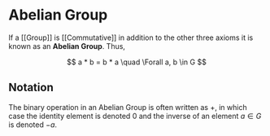 # Abelian Group

If a [[Group]] is [[Commutative]] in addition to the other three axioms it is known as an **Abelian Group**. Thus,

$$
a * b = b * a \quad \Forall a, b \in G
$$

## Notation

The binary operation in an Abelian Group is often written as $+$, in which case the identity element is denoted $0$ and the inverse of an element $a \in G$ is denoted $-a$.
